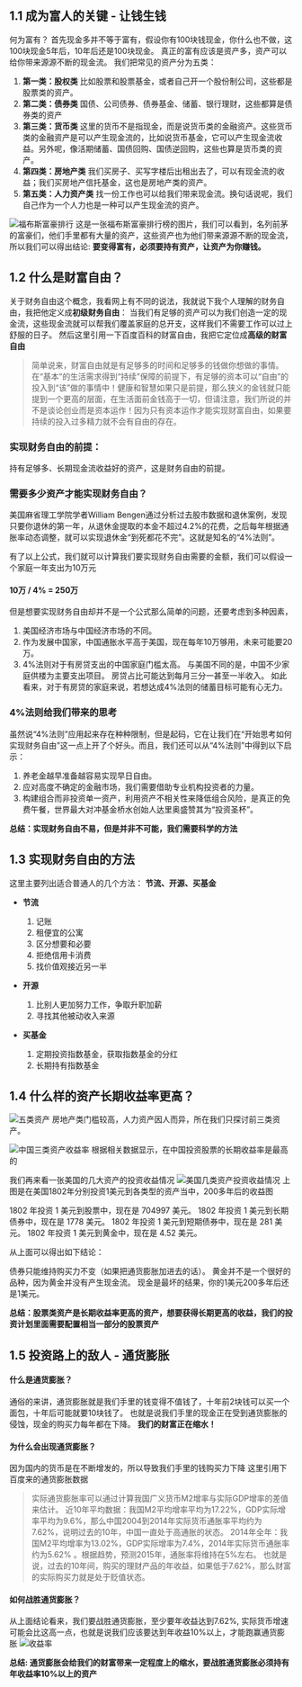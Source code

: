 <!--
 * @Description: 第1章
 * @Author: George
 * @Date: 2020-03-05 21:02:50
 * @LastEditors: George
 * @LastEditTime: 2020-03-05 21:03:42
 -->
## 1.1 成为富人的关键 - 让钱生钱
  何为富有？ 首先现金多并不等于富有，假设你有100块钱现金，你什么也不做，这100块现金5年后，10年后还是100块现金。
  真正的富有应该是资产多，资产可以给你带来源源不断的现金流。
  我们把常见的资产分为五类：

1. **第一类：股权类**
比如股票和股票基金，或者自己开一个股份制公司，这些都是股票类的资产。
2. **第二类：债券类**
国债、公司债券、债券基金、储蓄、银行理财，这些都算是债券类的资产
3. **第三类：货币类**
这里的货币不是指现金，而是说货币类的金融资产。这些货币类的金融资产是可以产生现金流的，比如说货币基金，它可以产生现金流收益。另外呢，像活期储蓄、国债回购、国债逆回购，这些也算是货币类的资产。
4. **第四类：房地产类**
我们买房子、买写字楼后出租出去了，可以有现金流的收益；我们买房地产信托基金，这也是房地产类的资产。
5. **第五类：人力资产类**
找一份工作也可以给我们带来现金流。换句话说呢，我们自己作为一个人力也是一种可以产生现金流的资产。

![福布斯富豪排行](../images/forbes.png)
这是一张福布斯富豪排行榜的图片，我们可以看到，名列前茅的富豪们，他们手里都有大量的资产，这些资产也为他们带来源源不断的现金流，所以我们可以得出结论:
**要变得富有，必须要持有资产，让资产为你赚钱。**

## 1.2 什么是财富自由？
关于财务自由这个概念，我看网上有不同的说法，我就说下我个人理解的财务自由，我把他定义成**初级财务自由**：
当我们有足够的资产可以为我们创造一定的现金流，这些现金流就可以帮我们覆盖家庭的总开支，这样我们不需要工作可以过上舒服的日子。
然后这里引用一下百度百科的财富自由，我把它定位成**高级的财富自由**
>简单说来，财富自由就是有足够多的时间和足够多的钱做你想做的事情。在“基本”的生活需求得到“持续”保障的前提下，有足够的资本可以“自由”的投入到“该”做的事情中！健康和智慧如果只是前提，那么狭义的金钱就只能提到一个更高的层面，在生活面前金钱高于一切，但请注意，我们所说的并不是谈论创业而是资本运作！因为只有资本运作才能实现财富自由，如果要持续的投入过多精力就不会有自由的存在。

### 实现财务自由的前提：
持有足够多、长期现金流收益好的资产，这是财务自由的前提。

### 需要多少资产才能实现财务自由？
美国麻省理工学院学者William Bengen通过分析过去股市数据和退休案例，发现只要你退休的第一年，从退休金提取的本金不超过4.2%的花费，之后每年根据通胀率动态调整，就可以实现退休金“到死都花不完”。这就是知名的“4%法则”。

有了以上公式，我们就可以计算我们要实现财务自由需要的金额，我们可以假设一个家庭一年支出为10万元
#### 10万 / 4% = 250万

但是想要实现财务自由却并不是一个公式那么简单的问题，还要考虑到多种因素，
1. 美国经济市场与中国经济市场的不同。
2. 作为发展中国家，中国通胀水平高于美国，现在每年10万够用，未来可能要20万。
3. 4%法则对于有房贷支出的中国家庭门槛太高。
与美国不同的是，中国不少家庭供楼为主要支出项目。
房贷占比可能达到每月三分一甚至一半收入。
如此看来，对于有房贷的家庭来说，若想达成4%法则的储蓄目标可能有心无力。

### 4%法则给我们带来的思考
虽然说“4%法则”应用起来存在种种限制，但是起码，它在让我们在“开始思考如何实现财务自由”这一点上开了个好头。而且，我们还可以从“4%法则”中得到以下启示：

1. 养老金越早准备越容易实现早日自由。
2. 应对高度不确定的金融市场，我们需要借助专业机构投资者的力量。
3. 构建组合而非投资单一资产，利用资产不相关性来降低组合风险，是真正的免费午餐，世界最大对冲基金桥水创始人达里奥盛赞其为“投资圣杯”。

**总结：实现财务自由不易，但是并非不可能，我们需要科学的方法**

## 1.3 实现财务自由的方法

这里主要列出适合普通人的几个方法： **节流、开源、买基金**

- **节流**
  1. 记账
  2. 租便宜的公寓
  3. 区分想要和必要
  4. 拒绝信用卡消费
  5. 找价值观接近另一半

- **开源**
  1. 比别人更加努力工作，争取升职加薪
  2. 寻找其他被动收入来源

- **买基金**
  1. 定期投资指数基金，获取指数基金的分红
  2. 长期持有指数基金

## 1.4 什么样的资产长期收益率更高？
![五类资产](../images/property.png)
房地产类门槛较高，人力资产因人而异，所在我们只探讨前三类资产。

![中国三类资产收益率](../images/china_property.png)
根据相关数据显示，在中国投资股票的长期收益率是最高的

我们再来看一张美国的几大资产的投资收益情况
![美国几类资产投资收益情况](../images/america_property.png)
上图是在美国1802年分别投资1美元到各类型的资产当中，200多年后的收益图

1802 年投资 1 美元到股票中，现在是 704997 美元。
1802 年投资 1 美元到长期债券中，现在是 1778 美元。
1802 年投资 1 美元到短期债券中，现在是 281 美元。
1802 年投资 1 美元到黄金中，现在是 4.52 美元。

从上面可以得出如下结论：

债券只能维持购买力不变（如果把通货膨胀加进去的话）。
黄金并不是一个很好的品种，因为黄金并没有产生现金流。
现金是最坏的结果，你的1美元200多年后还是1美元。

**总结：股票类资产是长期收益率更高的资产，想要获得长期更高的收益，我们的投资计划里面需要配置相当一部分的股票资产**

## 1.5 投资路上的敌人 - 通货膨胀
#### 什么是通货膨胀？
通俗的来讲，通货膨胀就是我们手里的钱变得不值钱了，十年前2块钱可以买一个面包，十年后可能就要10块钱了。
也就是说我们手里的现金正在受到通货膨胀的侵蚀，现金的购买力每年都在下降。
**我们的财富正在缩水！**

#### 为什么会出现通货膨胀？
因为国内的货币是在不断增发的，所以导致我们手里的钱购买力下降
这里引用下百度来的通货膨胀数据
>实际通货膨胀率可以通过计算我国广义货币M2增率与实际GDP增率的差值来估计。
近10年平均数据：我国M2平均增率平均为17.22%，GDP实际增率平均为9.6%，那么中国2004到2014年实际货币通胀率平均约为7.62%，说明过去的10年，中国一直处于高通胀的状态。
2014年全年：我国M2平均增率为13.02%，GDP实际增率为7.4%，2014年实际货币通胀率约为5.62% 。根据趋势，预测2015年，通胀率将维持在5%左右。
也就是说，过去的10年间，购买的理财产品的年收益，如果低于7.62%，那么财富的实际购买力就是处于贬值状态。

#### 如何战胜通货膨胀？
从上面结论看来，我们要战胜通货膨胀，至少要年收益达到7.62%, 实际货币增速可能会比这高一点，也就是说我们应该要达到年收益10%以上，才能跑赢通货膨胀
![收益率](../images/inflation.png)

**总结: 通货膨胀会给我们的财富带来一定程度上的缩水，要战胜通货膨胀必须持有年收益率10%以上的资产**